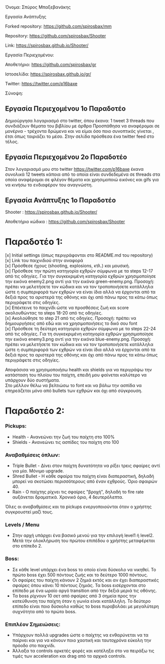 Όνομα: Σπύρος Μπαξεβανάκης

Εργασία Ανάπτυξης

Forked repository: https://github.com/spirosbax/mm

Repository: https://github.com/spirosbax/Shooter

Link: https://spirosbax.github.io/Shooter/
  
Εργασία Περιεχομένου:

Αποθετήριο: https://github.com/spirosbax/gr

Ιστοσελίδα: https://spirosbax.github.io/gr/

Twitter: https://twitter.com/p16baxe

Σύνοψη:

## Εργασία Περιεχομένου 1o Παραδοτέο

Δημιούργησα λογαριασμό στο twitter, όπου έκανα:
1 tweet
3 threads
που συνδιάζουν θέματα του βιβλίου με άρθρα
Προσπάθησα να αναφέρομαι σε μονέρνα - τρέχοντα δρώμενα και να είμαι όσο ποιο συνοπτικός γίνεται , έτσι όπως ταιριάζει το μέσο.
Στην σελίδα πρόσθεσα ένα twitter feed στο τέλος.

## Εργασία Περιεχομένου 2o Παραδοτέο
Στον λογαριασμό μου στο twitter https://twitter.com/p16baxe έκανα συνολικά 12 tweets κάποια από το οποία είναι συνδεδεμένα σε threads στα οποία αναφέρομαι σε φλέγον θέματα και χρησιμοποιώ εικόνες και gifs για να κινήσω το ενδιαφέρον του αναγνώστη.


## Εργασία Ανάπτυξης 1o Παραδοτέο

Shooter : https://spirosbax.github.io/Shooter/

Αποθετήριο κώδικα : https://github.com/spirosbax/Shooter

# Παραδοτέο 1:
  [x] Initial settings (όπως περιγράφονται στο README.md του repository)  
  [x] Link του παιχνιδιού στην αναφορά  
  [x] Πρόσθεσε ήχους (shooting, explosions, κτλ.) και μουσική.  
  [x] Πρόσθεσε την πρώτη κατηγορία εχθρών σύμφωνα με τα steps 12-17 από τις οδηγίες. Για την συγκεκριμένη κατηγορία εχθρών χρησιμοποίησε την εικόνα enemy2.png αντί για την εικόνα green-enemy.png. Προσοχή: πρέπει να μελετήσετε τον κώδικα και να τον τροποποιήσετε κατάλληλα ώστε η συμπεριφορά των εχθρών να είναι ίδια αλλά να έρχονται από τα δεξιά προς τα αριστερά της οθόνης και όχι από πάνω προς τα κάτω όπως περιγράφετε στις οδηγίες.  
  [x] Επέκτεινε το παιχνίδι ώστε να προσθέσεις ζωή και score ακολουθώντας τα steps 18-20 από τις οδηγίες.  
  [x] Ακολούθησε το step 21 από τις οδηγίες. Προσοχή: πρέπει να δημιουργήσεις από εδώ και να χρησιμοποιήσεις το δικό σου font   
  [x] Πρόσθεσε τη δεύτερη κατηγορία εχθρών σύμφωνα με τα steps 22-24 από τις οδηγίες. Για τη συγκεκριμένη κατηγορία εχθρών χρησιμοποίησε την εικόνα enemy3.png αντί για την εικόνα blue-enemy.png. Προσοχή: πρέπει να μελετήσετε τον κώδικα και να τον τροποποιήσετε κατάλληλα ώστε η συμπεριφορά των εχθρών να είναι ίδια αλλά να έρχονται από τα δεξιά προς τα αριστερά της οθόνης και όχι από πάνω προς τα κάτω όπως περιγράφετε στις οδηγίες.  

Αποφάσισα να χρησιμοποιήσω health και shields για να περιγράψω την κατάσταση του πλοίου του παίχτη, επειδή μου φαίνεται καλύτερο να υπάρχουν δύο συστήματα.  
Στο μέλλον θέλω να βελτιώσω το font και να βάλω την ασπίδα να επηρεάζεται μόνο από bullets των εχθρών και όχι από σύγκρουση.

# Παραδοτέο 2:
### Pickups:
* Health - Ανανεώνει την ζωή του παίχτη στο 100%
* Shields - Ανανεώνει τις ασπίδες του παίχτη στο 100

### Αναβαθμίσεις όπλων:
* Triple Bullet - Δίνει στον παίχτη δυνατότητα να ρίξει τρεις σφαίρες αντί για μία. Μόνιμο upgrade.
* Shred Bullet  - Η κάθε σφαίρα του παίχτη είναι διαπεραστική, δηλαδή μπορεί να σκοτώσει περισσότερους από έναν εχθρούς. Όριο σφαιρών 40.  
* Rain - Ο παίχτης ρίχνει τις σφαίρες "βροχή", δηλαδή το fire rate αυξάνεται δραματικά. Χρονικό όριο, 4 δευτερόλεπτα.

Όλες οι αναβαθμίσεις και τα pickups ενεργοποιούνται όταν ο χρήστης συγκρουστεί μαζί τους.

### Levels / Menu
* Στην αρχή υπάρχει ένα βασικό μενού για την επιλογή level1 ή level2. Μετά την ολοκλήρωση του πρώτου επιπέδου ο χρήστης μεταφέρεται στο επίπεδο 2.

### Boss:
* Σε κάθε level υπάρχει ένα boss το οποίο είναι δύσκολο να νικηθεί. Το πρώτο boss έχει 500 πόντους ζωής και το δεύτερο 1000 πόντους.  
* Οι σφαίρες του παίχτη κάνουν 2 ζημιά εκτός και αν έχει διαπεραστικές σφαίρες όπου κάνει 10 πόντους ζημιάς. Τα boss εισέρχονται στο επίπεδο με ένα ωραίο αργό transition από την δεξιά μεριά τις οθόνης. 
* Τα boss ρίχνουν 10 σετ από σφαίρες από 3 σημεία προς την κατεύθυνση του παίχτη όταν η γωνία είναι κατάλληλη. Το δεύτερο επίπεδο είναι ποιο δύσκολο καθώς το boss πυροβολάει με μεγαλύτερη συχνότητα από το πρώτο boss.

### Επιπλέον Σημειώσεις:
* Υπάρχουν πολλά upgrades ώστε ο παίχτης να ενθαρύνεται να τα παίρνει και για να κάνουν ποιο χαοτική και ταυτοχρόνα εύκολη την πρόοδο στο παιχνίδι.  
* Άλλαξα τα controls αρκετές φορές και κατέληξα στο να πειράξω τις τιμές των acceleration και drag από τα αρχικά controls.  


